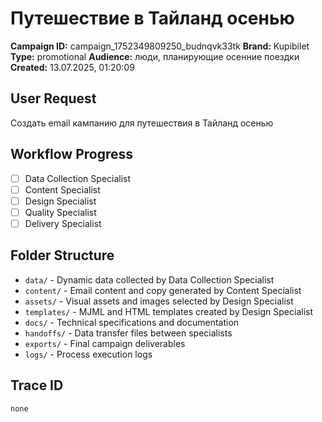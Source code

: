 # Путешествие в Тайланд осенью

**Campaign ID:** campaign_1752349809250_budnqvk33tk
**Brand:** Kupibilet
**Type:** promotional
**Audience:** люди, планирующие осенние поездки
**Created:** 13.07.2025, 01:20:09

## User Request
Создать email кампанию для путешествия в Тайланд осенью

## Workflow Progress
- [ ] Data Collection Specialist
- [ ] Content Specialist  
- [ ] Design Specialist
- [ ] Quality Specialist
- [ ] Delivery Specialist

## Folder Structure

- `data/` - Dynamic data collected by Data Collection Specialist
- `content/` - Email content and copy generated by Content Specialist
- `assets/` - Visual assets and images selected by Design Specialist
- `templates/` - MJML and HTML templates created by Design Specialist
- `docs/` - Technical specifications and documentation
- `handoffs/` - Data transfer files between specialists
- `exports/` - Final campaign deliverables
- `logs/` - Process execution logs

## Trace ID
`none`
